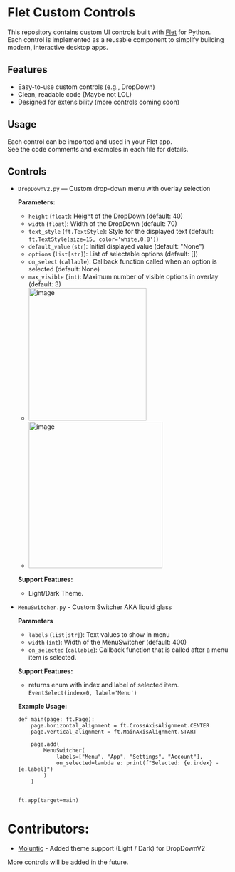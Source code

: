 # Flet Custom Controls

This repository contains custom UI controls built with [Flet](https://flet.dev/) for Python.  
Each control is implemented as a reusable component to simplify building modern, interactive desktop apps.

## Features

- Easy-to-use custom controls (e.g., DropDown)
- Clean, readable code (Maybe not LOL)
- Designed for extensibility (more controls coming soon)

## Usage

Each control can be imported and used in your Flet app.  
See the code comments and examples in each file for details.

## Controls

- `DropDownV2.py` — Custom drop-down menu with overlay selection

  **Parameters:**
  - `height` (`float`): Height of the DropDown (default: 40)
  - `width` (`float`): Width of the DropDown (default: 70)
  - `text_style` (`ft.TextStyle`): Style for the displayed text (default: `ft.TextStyle(size=15, color='white,0.8')`)
  - `default_value` (`str`): Initial displayed value (default: "None")
  - `options` (`list[str]`): List of selectable options (default: [])
  - `on_select` (`callable`): Callback function called when an option is selected (default: None)
  - `max_visible` (`int`): Maximum number of visible options in overlay (default: 3)
  - <img width="264" height="298" alt="image" src="https://github.com/user-attachments/assets/a7842d91-d3b5-4d09-823f-b356ca4f8545" />
  - <img width="300" height="328" alt="image" src="https://github.com/user-attachments/assets/d41f5086-5a6e-4a56-b2c0-79260783b9e1" />

  **Support Features:**
    - Light/Dark Theme. 



- `MenuSwitcher.py` - Custom Switcher AKA liquid glass 

  **Parameters**
  - `labels` (`list[str]`): Text values to show in menu
  - `width` (`int`): Width of the MenuSwitcher (default: 400)
  - `on_selected` (`callable`): Callback function that is called after a menu item is selected.

  **Support Features:**
    - returns enum with index and label of selected item. `EventSelect(index=0, label='Menu')`
  
  **Example Usage:**
    ```
    def main(page: ft.Page):
        page.horizontal_alignment = ft.CrossAxisAlignment.CENTER
        page.vertical_alignment = ft.MainAxisAlignment.START

        page.add(
            MenuSwitcher(
                labels=["Menu", "App", "Settings", "Account"],
                on_selected=lambda e: print(f"Selected: {e.index} - {e.label}")
            )
        )


    ft.app(target=main)
    ```


# Contributors:
- [Moluntic](https://github.com/moluntic) - Added theme support (Light / Dark) for DropDownV2

More controls will be added in the future.
